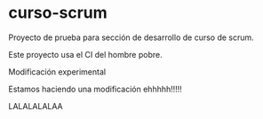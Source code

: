 # curso-scrum
Proyecto de prueba para sección de desarrollo de curso de scrum.

Este proyecto usa el CI del hombre pobre.

Modificación experimental

Estamos haciendo una modificación ehhhhh!!!!!



LALALALALAA
